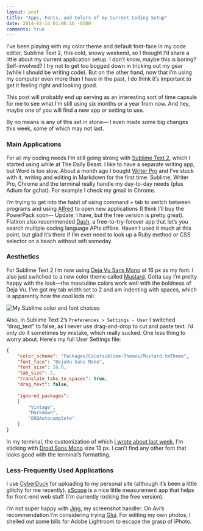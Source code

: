 ```yaml
---
layout: post
title: "Apps, Fonts, and Colors of my Current Coding Setup"
date: 2014-02-14 01:06:10 -0500
comments: true
---
```


I've been playing with my color theme and default font-face in my code editor, Sublime Text 2, this cold, snowy weekend, so I thought I’d share a little about my current application setup. I don’t know, maybe this is boring? Self-involved? I try not to get too bogged down in tricking out my gear (while I should be writing code). But on the other hand, now that I’m using my computer even more than I have in the past, I do think it’s important to get it feeling right and looking good. 

This post will probably end up serving as an interesting sort of time capsule for me to see what I’m still using six months or a year from now. And hey, maybe one of you will find a new app or setting to use. 

By no means is any of this set in stone— I even made some big changes this week, some of which may not last. 

<!-- more -->

### Main Applications

For all my coding needs I’m still going strong with [Sublime Text 2](http://www.sublimetext.com/2), which I started using while at The Daily Beast. I like to have a separate writing app, but Word is too slow. About a month ago I bought [Writer Pro](http://writer.pro/) and I’ve stuck with it, writing and editing in Markdown for the first time. Sublime, Writer Pro, Chrome and the terminal really handle my day-to-day needs (plus Adium for gchat). For example I check my gmail in Chrome. 

I’m trying to get into the habit of using command + tab to switch between programs and using [Alfred](http://www.alfredapp.com) to open new applications (I think I’ll buy the PowerPack soon-- Update: I have, but the free version is pretty great). Flatiron also recommended [Dash](http://kapeli.com/dash), a free-to-try-forever app that let’s you search multiple coding language APIs offline. Haven’t used it much at this point, but glad it’s there if I’m ever need to look up a Ruby method or CSS selector on a beach without wifi someday. 

### Aesthetics 

For Sublime Text 2 I’m now using [Deja Vu Sans Mono](http://dejavu-fonts.org/wiki/Download) at 16 px as my font. I also just switched to a new color theme called [Mustard](http://colorsublime.com/?page=9). Gotta say I’m pretty happy with the look—the masculine colors work well with the boldness of Deja Vu. I’ve got my tab width set to 2 and am indenting with spaces, which is apparently how the cool kids roll. 

![My Sublime color and font choices](http://i.imgur.com/teATEpJ.png)

Also, in Sublime Text 2’s `Preferences > Settings - User` I switched “drag_text” to false, as I never use drag-and-drop to cut and paste text. I’d only do it sometimes by mistake, which really sucked. One less thing to worry about. Here's my full User Settings file:

```json
{
    "color_scheme": "Packages/Colorsublime-Themes/Mustard.tmTheme",
    "font_face": "DejaVu Sans Mono",
    "font_size": 16.0,
    "tab_size": 2,
    "translate_tabs_to_spaces": true,
    "drag_text": false,
    
    "ignored_packages":
    [
        "Vintage",
        "Markdown",
        "ERBAutocomplete"
    ]
}
```

In my terminal, the customization of which [I wrote about last week](http://sts10.github.io/blog/2014/02/05/flatiron-day-two/), I’m sticking with [Droid Sans Mono](http://www.fontsquirrel.com/fonts/droid-sans-mono) size 13 px. I can’t find any other font that looks good with the terminal’s formatting. 

### Less-Frequently Used Applications

I use [CyberDuck](http://cyberduck.io/) for uploading to my personal site (although it’s been a little glitchy for me recently). [xScope](http://xscopeapp.com/) is a nice little measurement app that helps for front-end web stuff (I’m currently rocking the free version). 

I’m not super happy with [Jing](http://www.techsmith.com/jing.html), my screenshot handler. On Avi’s recommendation I’m considering trying [Glui](http://glui.me/).  For editing my own photos, I shelled out some bills for Adobe Lightroom to escape the grasp of iPhoto. 
